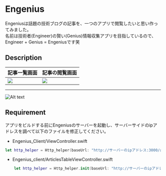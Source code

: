# Engenius
Engeniusは話題の技術ブログの記事を、一つのアプリで閲覧したいと思い作ってみました。  
名前は技術者(Engineer)の賢い(Genius)情報収集アプリを目指しているので、  
Engineer + Genius = Engeniusです笑

## Description 
|記事一覧画面|記事の閲覧画面|
|---|---|
|![](https://cloud.githubusercontent.com/assets/12871716/24652243/158b83ea-196c-11e7-839a-c3b578c7030d.png)|![](https://cloud.githubusercontent.com/assets/12871716/24652240/1297fcd6-196c-11e7-99e2-893abd8c3cad.png)|
---
![Alt text](https://cloud.githubusercontent.com/assets/12871716/24652125/8ebf3cd0-196b-11e7-9beb-bc92eaf25cdb.gif)

## Requirement
アプリをビルドする前にEngeniusのサーバーを起動し、サーバーサイドのipアドレスを調べて以下のファイルを修正してください。
* Engenius_Client/ViewController.swift  
```swift
let http_helper = Http_helper(baseUrl: "http://サーバーのipアドレス:3000/article/categories.json")  
```
* Engenius_client/ArticlesTableViewController.swift  
```swift
    let http_helper = Http_helper.init(baseUrl: "http://サーバーのipアドレス:3000/article/show.json")  
```
